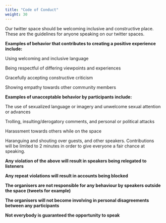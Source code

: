 ```yaml
---
title: "Code of Conduct"
weight: 30
---
```


Our twitter space should be welcoming inclusive and constructive place.
These are the guidelines for anyone speaking on our twitter spaces. 

**Examples of behavior that contributes to creating a positive experience include:**

Using welcoming and inclusive language

Being respectful of differing viewpoints and experiences

Gracefully accepting constructive criticism

Showing empathy towards other community members 
 
**Examples of unacceptable behavior by participants include:**

The use of sexualized language or imagery and unwelcome sexual attention or advances

Trolling, insulting/derogatory comments, and personal or political attacks

Harassment towards others while on the space

Haranguing and shouting over guests, and other speakers. Contributions will be limited to 2 minutes in order to give everyone a fair chance at speaking.

**Any violation of the above will result in speakers being relegated to listeners**

**Any repeat violations will result in accounts being blocked**

**The organisers are not responsible for any behaviour by speakers outside the space (tweets for example)**

**The organisers will not become involving in personal disagreements between any participants**

**Not everybody is guaranteed the opportunity to speak**



